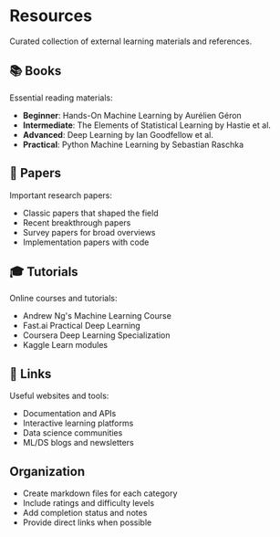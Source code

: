 # Resources

Curated collection of external learning materials and references.

## 📚 Books
Essential reading materials:
- **Beginner**: Hands-On Machine Learning by Aurélien Géron
- **Intermediate**: The Elements of Statistical Learning by Hastie et al.
- **Advanced**: Deep Learning by Ian Goodfellow et al.
- **Practical**: Python Machine Learning by Sebastian Raschka

## 📄 Papers
Important research papers:
- Classic papers that shaped the field
- Recent breakthrough papers
- Survey papers for broad overviews
- Implementation papers with code

## 🎓 Tutorials
Online courses and tutorials:
- Andrew Ng's Machine Learning Course
- Fast.ai Practical Deep Learning
- Coursera Deep Learning Specialization
- Kaggle Learn modules

## 🔗 Links
Useful websites and tools:
- Documentation and APIs
- Interactive learning platforms
- Data science communities
- ML/DS blogs and newsletters

## Organization
- Create markdown files for each category
- Include ratings and difficulty levels
- Add completion status and notes
- Provide direct links when possible
